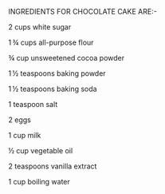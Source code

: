 INGREDIENTS FOR CHOCOLATE CAKE ARE:-

2 cups white sugar

1 ¾ cups all-purpose flour

¾ cup unsweetened cocoa powder

1 ½ teaspoons baking powder

1 ½ teaspoons baking soda

1 teaspoon salt

2 eggs

1 cup milk

½ cup vegetable oil

2 teaspoons vanilla extract

1 cup boiling water

